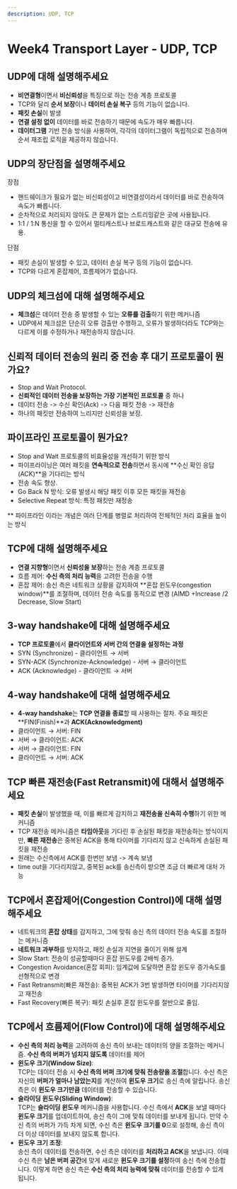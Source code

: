 ```yaml
---
description: UDP, TCP
---
```


# Week4 Transport Layer - UDP, TCP

## UDP에 대해 설명해주세요

* **비연결형**이면서 **비신뢰성**을 특징으로 하는 전송 계층 프로토콜
* TCP와 달리 **순서 보장**이나 **데이터 손실 복구** 등의 기능이 없습니다.
* **패킷 손실**이 발생
* **연결 설정 없이** 데이터를 바로 전송하기 때문에 속도가 매우 빠릅니다.
* **데이터그램** 기반 전송 방식을 사용하여, 각각의 데이터그램이 독립적으로 전송하며 순서 재조립 로직을 제공하지 않습니다.



## UDP의 장단점을 설명해주세요

장점

* 핸드쉐이크가 필요가 없는 비신뢰성이고 비연결성이라서 데이터를 바로 전송하여 속도가 빠릅니다.
* 순차적으로 처리되지 않아도 큰 문제가 없는 스트리밍같은 곳에 사용됩니다.
* 1:1 / 1:N 통신을 할 수 있어서 멀티캐스트나 브로드캐스트와 같은 대규모 전송에 유용.

단점

* 패킷 손실이 발생할 수 있고, 데이터 손실 복구 등의 기능이 없습니다.
* TCP와 다르게 혼잡제어, 흐름제어가 없습니다.



## UDP의 체크섬에 대해 설명해주세요

* **체크섬**은 데이터 전송 중 발생할 수 있는 **오류를 검출**하기 위한 메커니즘
* UDP에셔 체크섬은 단순히 오류 검출만 수행하고, 오류가 발생하더라도 TCP와는 다르게 이를 수정하거나 재전송하지 않습니다.



## 신뢰적 데이터 전송의 원리 중 전송 후 대기 프로토콜이 뭔가요?

* Stop and Wait Protocol.
* **신뢰적인 데이터 전송을 보장하는 가장 기본적인 프로토콜** 중 하나
* 데이터 전송 -> 수신 확인(Ack) -> 다음 패킷 전송 -> 재전송
* 하나의 패킷만 전송하여 느리지만 신뢰성을 보장.



## 파이프라인 프로토콜이 뭔가요?

* Stop and Wait 프로토콜의 비효율성을 개선하기 위한 방식
* 파이프라이닝은 여러 패킷을 **연속적으로 전송**하면서 동시에 \*\*수신 확인 응답(ACK)\*\*을 기다리는 방식
* 전송 속도 향상.
* Go Back N 방식: 오류 발생시 해당 패킷 이후 모든 패킷을 재전송
* Selective Repeat 방식: 특정 패킷만 재정송

\*\* 파이프라인 이라는 개념은 여러 단계를 병렬로 처리하여 전체적인 처리 효율을 높이는 방식



## TCP에 대해 설명해주세요

* **연결 지향형**이면서 **신뢰성을 보장**하는 전송 계층 프로토콜
* 흐름 제어: **수신 측의 처리 능력**을 고려한 전송을 수행
* 혼잡 제어: 송신 측은 네트워크 상황을 감지하여 \*\*혼잡 윈도우(congestion window)\*\*를 조절하며, 데이터 전송 속도를 동적으로 변경 (AIMD +Increase /2 Decrease, Slow Start)



## 3-way handshake에 대해 설명해주세요

* **TCP 프로토콜**에서 **클라이언트와 서버 간의 연결을 설정하는 과정**
* SYN (Synchronize) - 클라이언트 → 서버
* SYN-ACK (Synchronize-Acknowledge) - 서버 → 클라이언트
* ACK (Acknowledge) - 클라이언트 → 서버



## 4-way handshake에 대해 설명해주세요

* **4-way handshake**는 **TCP 연결을 종료**할 때 사용하는 절차. 주요 패킷은 \*\*FIN(Finish)\*\*과 **ACK(Acknowledgment)**
* 클라이언트 → 서버: FIN
* 서버 → 클라이언트: ACK
* 서버 → 클라이언트: FIN
* 클라이언트 → 서버: ACK



## TCP 빠른 재전송(Fast Retransmit)에 대해서 설명해주세요

* **패킷 손실**이 발생했을 때, 이를 빠르게 감지하고 **재전송을 신속히 수행**하기 위한 메커니즘
* TCP 재전송 메커니즘은 **타임아웃**을 기다린 후 손실된 패킷을 재전송하는 방식이지만, **빠른 재전송**은 중복된 ACK을 통해 타이머를 기다리지 않고 신속하게 손실된 패킷을 재전송
* 원래는 수신측에서 ACK를 한번만 보냄 -> 계속 보냄
* time out을 기다리지않고, 중복된 ack를 송신측이 받으면 조금 더 빠르게 대처 가능



## TCP에서 혼잡제어(Congestion Control)에 대해 설명해주세요

* 네트워크의 **혼잡 상태**를 감지하고, 그에 맞춰 송신 측의 데이터 전송 속도를 조절하는 메커니즘
* **네트워크 과부하**를 방지하고, 패킷 손실과 지연을 줄이기 위해 설계
* Slow Start: 전송이 성공할때마다 혼잡 윈도우를 2배씩 증가.
* Congestion Avoidance(혼잡 회피): 임계값에 도달하면 혼잡 윈도우 증가속도를 선형적으로 변경
* Fast Retransmit(빠른 재전송): 중복된 ACK가 3번 발생하면 타이머를 기다리지않고 재전송
* Fast Recovery(빠른 복구): 패킷 손실후 혼잡 윈도우를 절반으로 줄임.



## TCP에서 흐름제어(Flow Control)에 대해 설명해주세요

* **수신 측의 처리 능력**을 고려하여 송신 측이 보내는 데이터의 양을 조절하는 메커니즘. **수신 측의 버퍼가 넘치지 않도록** 데이터를 제어
* **윈도우 크기(Window Size)**:\
  TCP는 데이터 전송 시 **수신 측의 버퍼 크기에 맞춰 전송량을 조절**합니다. 수신 측은 자신의 **버퍼가 얼마나 남았는지**를 계산하여 **윈도우 크기**로 송신 측에 알립니다. 송신 측은 이 **윈도우 크기만큼** 데이터를 전송할 수 있습니다.
* **슬라이딩 윈도우(Sliding Window)**:\
  TCP는 **슬라이딩 윈도우** 메커니즘을 사용합니다. 수신 측에서 **ACK**을 보낼 때마다 **윈도우 크기**를 업데이트하여, 송신 측이 그에 맞춰 데이터를 보내게 됩니다. 만약 수신 측의 버퍼가 가득 차게 되면, 수신 측은 **윈도우 크기를 0**으로 설정해, 송신 측이 더 이상 데이터를 보내지 않도록 합니다.
* **윈도우 크기 조정**:\
  송신 측이 데이터를 전송하면, 수신 측은 데이터를 **처리하고 ACK**을 보냅니다. 이때 수신 측은 **남은 버퍼 공간**에 맞게 새로운 **윈도우 크기를 설정**하여 송신 측에 전송합니다. 이렇게 하면 송신 측은 **수신 측의 처리 능력에 맞춰** 데이터를 전송할 수 있게 됩니다.
